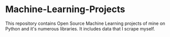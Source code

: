 # Machine-Learning-Projects
This repository contains Open Source Machine Learning projects of mine on Python and it's numerous libraries. It includes data that I scrape myself.
